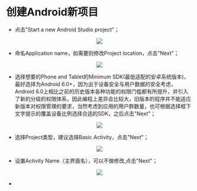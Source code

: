 # 创建Android新项目
* 点击"Start a new Android Studio project"；  

<div align="center"><image src = https://raw.githubusercontent.com/Thelordofdream/Android-Introduction/master/images/016.png onload = 'this.width=400'/></div>  

* 命名Application name，如需要则修改Project location，点击"Next"；

<div align="center"><image src = https://raw.githubusercontent.com/Thelordofdream/Android-Introduction/master/images/023.png onload = 'this.width=400'/></div>

* 选择想要的Phone and Tablet的Minimum SDK(最低适配的安卓系统版本)，最好选择为Android 6.0+，因为出于设备安全与用户数据的安全考虑，Android 6.0上相比之前的历史版本各种功能的权限门槛都有所提升，并引入了新的分级的权限体系，因此编程上差异会比较大，旧版本的程序并不能适应新版本对权限管理的要求，当然考虑到应用的用户群数量，也可根据选择框下文字提示的覆盖设备比例选择合适的SDK，之后点击"Next"；  

<div align="center"><image src = https://raw.githubusercontent.com/Thelordofdream/Android-Introduction/master/images/024.png onload = 'this.width=400'/></div>  

* 选择Project类型，建议选择Basic Activity，点击"Next"；  

<div align="center"><image src = https://raw.githubusercontent.com/Thelordofdream/Android-Introduction/master/images/025.png onload = 'this.width=400'/></div>  

* 设置Activity Name（主界面名），可以不做修改,点击"Next"；  

<div align="center"><image src = https://raw.githubusercontent.com/Thelordofdream/Android-Introduction/master/images/026.png onload = 'this.width=400'/></div>*